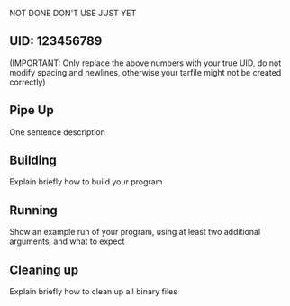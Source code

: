 NOT DONE DON'T USE JUST YET








## UID: 123456789
(IMPORTANT: Only replace the above numbers with your true UID, do not modify spacing and newlines, otherwise your tarfile might not be created correctly)

## Pipe Up

One sentence description

## Building

Explain briefly how to build your program

## Running

Show an example run of your program, using at least two additional arguments, and what to expect

## Cleaning up

Explain briefly how to clean up all binary files
